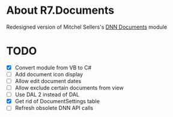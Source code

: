 # About R7.Documents

Redesigned version of Mitchel Sellers's [DNN Documents](dnndocuments.codeplex.com) module

# TODO

- [x] Convert module from VB to C#
- [ ] Add document icon display
- [ ] Allow edit document dates
- [ ] Allow exclude certain documents from view
- [ ] Use DAL 2 instead of DAL
- [x] Get rid of DocumentSettings table
- [ ] Refresh obsolete DNN API calls
